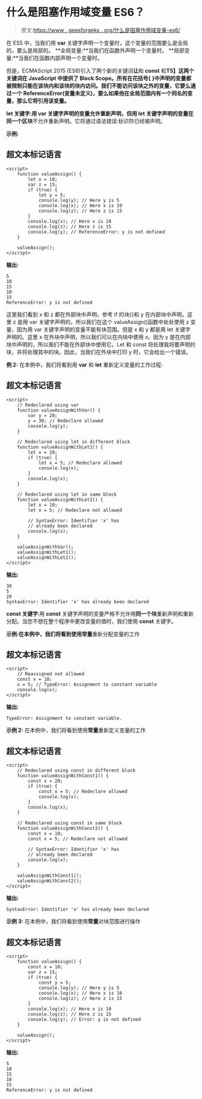 # 什么是阻塞作用域变量 ES6？

> 原文:[https://www . geesforgeks . org/什么是阻塞作用域变量-es6/](https://www.geeksforgeeks.org/what-is-blocked-scoped-variables-es6/)

在 ES5 中，当我们用 **var** 关键字声明一个变量时，这个变量的范围要么是全局的，要么是局部的。
**全局变量:**当我们在函数外声明一个变量时。
**局部变量:**当我们在函数内部声明一个变量时。

但是，ECMAScript 2015 (ES6)引入了两个新的关键词**让**和 **const** 和**T5】这两个关键词在 JavaScript 中提供了 Block Scope。所有在花括号{ }中声明的变量都被限制只能在该块内和该块的块内访问。我们不能访问该块之外的变量，它要么通过一个 ReferenceError(变量未定义)，要么如果他在全局范围内有一个同名的变量，那么它将引用该变量。**

**let 关键字:**用 **var** 关键字声明的变量允许重新声明，但用 **let** 关键字声明的变量在**同一个区块**不允许重新声明。它将通过语法错误:标识符已经被声明。

**示例:**

## 超文本标记语言

```
<script>
    function valueAssign() {
        let x = 10;
        var z = 15;
        if (true) {
            let y = 5;
            console.log(y); // Here y is 5
            console.log(x); // Here x is 10
            console.log(z); // Here z is 15
        }
        console.log(x); // Here x is 10
        console.log(z); // Here z is 15
        console.log(y); // ReferenceError: y is not defined  
    }

    valueAssign();
</script>
```

**输出:**

```
5
10
15
10
15
ReferenceError: y is not defined
```

这里我们看到 x 和 z 都在外部块中声明，参考 if 的块{}和 y 在内部块中声明。这里 z 是用 var 关键字声明的，所以我们在这个 valueAssign()函数中处处使用 z 变量，因为用 var 关键字声明的变量不能有块范围。但是 x 和 y 都是用 let 关键字声明的。这里 x 在外块中声明，所以我们可以在内块中使用 x。因为 y 是在内部块中声明的，所以我们不能在外部块中使用它。Let 和 const 将处理我将要声明的块，并将处理其中的块。因此，当我们在外块中打印 y 时，它会给出一个错误。

**例 2:** 在本例中，我们将看到用 **var** 和 **let** 重新定义变量的工作过程:

## 超文本标记语言

```
<script>
    // Redeclared using var
    function valueAssignWithVar() {
        var y = 20;
        y = 30; // Redeclare allowed
        console.log(y);
    }

    // Redeclared using let in different block
    function valueAssignWithLet1() {
        let x = 20;
        if (true) {
            let x = 5; // Redeclare allowed
            console.log(x);
        }
        console.log(x);
    }

    // Redeclared using let in same block
    function valueAssignWithLet2() {
        let x = 10;
        let x = 5; // Redeclare not allowed

        // SyntaxError: Identifier 'x' has
        // already been declared
        console.log(x); 
    }

    valueAssignWithVar();
    valueAssignWithLet1();
    valueAssignWithLet2();
</script>
```

**输出:**

```
30
5
20
SyntaxError: Identifier 'x' has already been declared
```

**const 关键字**:用 **const** 关键字声明的变量严格不允许用**同一个块**重新声明和重新分配。当您不想在整个程序中更改变量的值时，我们使用 **const** 关键字。

**示例:**在本例中，我们将看到使用**常量**重新分配变量的工作

## 超文本标记语言

```
<script>
    // Reassigned not allowed
    const x = 10;
    x = 5; // TypeError: Assignment to constant variable
    console.log(x);
</script>
```

**输出:**

```
TypeError: Assignment to constant variable.
```

**示例 2:** 在本例中，我们将看到使用**常量**重新定义变量的工作

## 超文本标记语言

```
<script>
    // Redeclared using const in different block
    function valueAssignWithConst1() {
        const x = 20;
        if (true) {
            const x = 5; // Redeclare allowed
            console.log(x);
        }
        console.log(x);
    }

    // Redeclared using const in same block
    function valueAssignWithConst2() {
        const x = 10;
        const x = 5; // Redeclare not allowed

        // SyntaxError: Identifier 'x' has
        // already been declared
        console.log(x); 
    }

    valueAssignWithConst1();
    valueAssignWithConst2();
</script>
```

**输出:**

```
SyntaxError: Identifier 'x' has already been declared
```

**示例 3:** 在本例中，我们将看到使用**常量**对块范围进行操作

## 超文本标记语言

```
<script>
    function valueAssign() {
        const x = 10;
        var z = 15;
        if (true) {
            const y = 5;
            console.log(y); // Here y is 5
            console.log(x); // Here x is 10
            console.log(z); // Here z is 15
        }
        console.log(x); // Here x is 10
        console.log(z); // Here z is 15
        console.log(y); // Error: y is not defined  
    }

    valueAssign();
</script>
```

**输出:**

```
5
10
15
10
15
ReferenceError: y is not defined
```